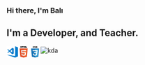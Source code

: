 ### Hi there, I'm Balı 
## I'm a Developer, and Teacher.

<img align="center" alt="kda" width="250px" src="https://static.wikia.nocookie.net/leagueoflegends/images/6/68/KDA_Logo_1.png/revision/latest/scale-to-width-down/340?cb=20181104035006" />

<img align="left" alt="Visual Studio Code" width="26px" src="https://raw.githubusercontent.com/github/explore/80688e429a7d4ef2fca1e82350fe8e3517d3494d/topics/visual-studio-code/visual-studio-code.png" />
<img align="left" alt="HTML5" width="26px" src="https://raw.githubusercontent.com/github/explore/80688e429a7d4ef2fca1e82350fe8e3517d3494d/topics/html/html.png" />
<img align="left" alt="CSS3" width="26px" src="https://raw.githubusercontent.com/github/explore/80688e429a7d4ef2fca1e82350fe8e3517d3494d/topics/css/css.png" />
